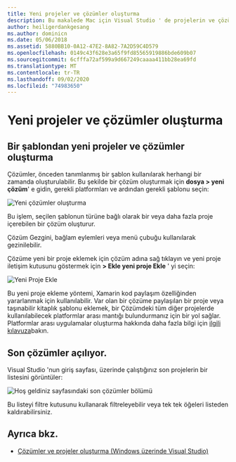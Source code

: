 ```yaml
---
title: Yeni projeler ve çözümler oluşturma
description: Bu makalede Mac için Visual Studio ' de projelerin ve çözümlerin nasıl oluşturulacağı açıklanmaktadır
author: heiligerdankgesang
ms.author: dominicn
ms.date: 05/06/2018
ms.assetid: 5880BB10-0A12-47E2-8A82-7A2D59C4D579
ms.openlocfilehash: 0149c43f628e3a65f9fd85565919886bde609b07
ms.sourcegitcommit: 6cfffa72af599a9d667249caaaa411bb28ea69fd
ms.translationtype: MT
ms.contentlocale: tr-TR
ms.lasthandoff: 09/02/2020
ms.locfileid: "74983650"
---
```

# <a name="creating-new-projects-and-solutions"></a>Yeni projeler ve çözümler oluşturma

## <a name="creating-new-projects-and-solutions-from-a-template"></a>Bir şablondan yeni projeler ve çözümler oluşturma

Çözümler, önceden tanımlanmış bir şablon kullanılarak herhangi bir zamanda oluşturulabilir. Bu şekilde bir çözüm oluşturmak için **dosya > yeni çözüm**' e gidin, gerekli platformları ve ardından gerekli şablonu seçin:

![Yeni çözümler oluşturma](media/projects-and-solutions-image0.png)

Bu işlem, seçilen şablonun türüne bağlı olarak bir veya daha fazla proje içerebilen bir çözüm oluşturur.

Çözüm Gezgini, bağlam eylemleri veya menü çubuğu kullanılarak gezinilebilir.

Çözüme yeni bir proje eklemek için çözüm adına sağ tıklayın ve yeni proje iletişim kutusunu göstermek için **> Ekle yeni proje Ekle** ' yi seçin:

![Yeni Proje Ekle](media/projects-and-solutions-image4.png)

Bu yeni proje ekleme yöntemi, Xamarin kod paylaşım özelliğinden yararlanmak için kullanılabilir. Var olan bir çözüme paylaşılan bir proje veya taşınabilir kitaplık şablonu eklemek, bir Çözümdeki tüm diğer projelerde kullanılabilecek platformlar arası mantığı bulundurmanız için bir yol sağlar. Platformlar arası uygulamalar oluşturma hakkında daha fazla bilgi için [ilgili kılavuza](https://developer.xamarin.com/guides/cross-platform/application_fundamentals/code-sharing/)bakın.

## <a name="opening-recent-solutions"></a>Son çözümler açılıyor.

Visual Studio 'nun giriş sayfası, üzerinde çalıştığınız son projelerin bir listesini görüntüler:

![Hoş geldiniz sayfasındaki son çözümler bölümü](media/create-new-projects-recent.png)

Bu listeyi filtre kutusunu kullanarak filtreleyebilir veya tek tek öğeleri listeden kaldırabilirsiniz.

## <a name="see-also"></a>Ayrıca bkz.

- [Çözümler ve projeler oluşturma (Windows üzerinde Visual Studio)](/visualstudio/ide/creating-solutions-and-projects)